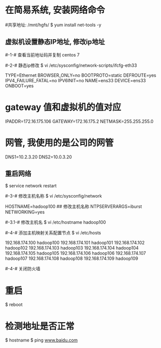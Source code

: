 

# 在简易系统, 安装网络命令

#共享地址: /mnt/hgfs/
$ yum install net-tools -y 


## 虚拟机设置静态IP地址, 修改ip地址 ##


#-1-# 查看当前地址码并复制  centos 7

#-2-# 静态ip修改
$ vi /etc/sysconfig/network-scripts/ifcfg-eth33

TYPE=Ethernet
BROWSER_ONLY=no
BOOTPROTO=static
DEFROUTE=yes
IPV4_FAILURE_FATAL=no
IPV6INIT=no
NAME=ens33
DEVICE=ens33
ONBOOT=yes

# gateway 值和虚拟机的值对应
IPADDR=172.16.175.106
GATEWAY=172.16.175.2
NETMASK=255.255.255.0

# 网管, 我使用的是公司的网管
DNS1=10.2.3.20
DNS2=10.0.3.20

## 重启网络
$ service network restart

#-3-# 修改主机名称
$ vi /etc/sysconfig/network

HOSTNAME=hadoop100    ## 修改主机名称
NTPSERVERARGS=iburst
NETWORKING=yes

#-3.1-# 修改主机名
$ vi /etc/hostname 
hadoop100


#-4-# 添加主机映射关系配置节点
$ vi /etc/hosts

192.168.174.100 hadoop100
192.168.174.101 hadoop101
192.168.174.102 hadoop102
192.168.174.103 hadoop103
192.168.174.104 hadoop104
192.168.174.105 hadoop105
192.168.174.106 hadoop106
192.168.174.107 hadoop107
192.168.174.108 hadoop108
192.168.174.109 hadoop109



#-4-# 关闭防火墙


# 重启
$ reboot 


# 检测地址是否正常
$ hostname
$ ping www.baidu.com
